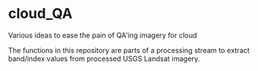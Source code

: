 # cloud_QA
Various ideas to ease the pain of QA'ing imagery for cloud

The functions in this repository are parts of a processing stream to extract band/index values from processed USGS Landsat imagery.
